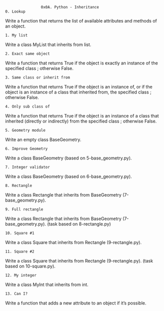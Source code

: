 					0x0A. Python - Inheritance
	0. Lookup

Write a function that returns the list of available attributes and methods of an object.

	1. My list

Write a class MyList that inherits from list.

	2. Exact same object

Write a function that returns True if the object is exactly an instance of the specified class ; otherwise False.

	3. Same class or inherit from

Write a function that returns True if the object is an instance of, or if the object is an instance of a class that inherited from, the specified class ; otherwise False.

	4. Only sub class of

Write a function that returns True if the object is an instance of a class that inherited (directly or indirectly) from the specified class ; otherwise False.

	5. Geometry module

Write an empty class BaseGeometry.

	6. Improve Geometry

Write a class BaseGeometry (based on 5-base_geometry.py).

	7. Integer validator

Write a class BaseGeometry (based on 6-base_geometry.py).

	8. Rectangle

Write a class Rectangle that inherits from BaseGeometry (7-base_geometry.py).

	9. Full rectangle

Write a class Rectangle that inherits from BaseGeometry (7-base_geometry.py). (task based on 8-rectangle.py)

	10. Square #1

Write a class Square that inherits from Rectangle (9-rectangle.py).

	11. Square #2

Write a class Square that inherits from Rectangle (9-rectangle.py). (task based on 10-square.py).

	12. My integer

Write a class MyInt that inherits from int.

	13. Can I?

Write a function that adds a new attribute to an object if it’s possible.
